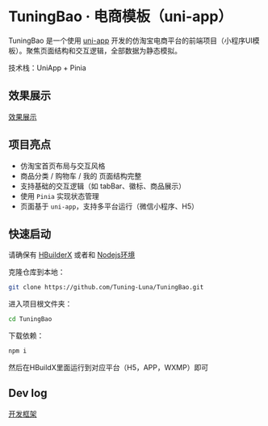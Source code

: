 # TuningBao · 电商模板（uni-app）

TuningBao 是一个使用 [uni-app](https://uniapp.dcloud.io) 开发的仿淘宝电商平台的前端项目（小程序UI模板）。聚焦页面结构和交互逻辑，全部数据为静态模拟。

技术栈：UniApp + Pinia



## 效果展示

[效果展示](./效果展示.md)



## 项目亮点

- 仿淘宝首页布局与交互风格
- 商品分类 / 购物车 / 我的 页面结构完整
- 支持基础的交互逻辑（如 tabBar、徽标、商品展示）
- 使用 `Pinia` 实现状态管理
- 页面基于 `uni-app`，支持多平台运行（微信小程序、H5）



## 快速启动

请确保有 [HBuilderX](https://dcloud.io/hbuilderx.html) 或者和 [Nodejs环境](https://nodejs.org/en)

克隆仓库到本地：

```bash
git clone https://github.com/Tuning-Luna/TuningBao.git
```

进入项目根文件夹：

````bash
cd TuningBao
````

下载依赖：

````bash
npm i
````

然后在HBuildX里面运行到对应平台（H5，APP，WXMP）即可



## Dev log

[开发框架](./开发框架.md)

